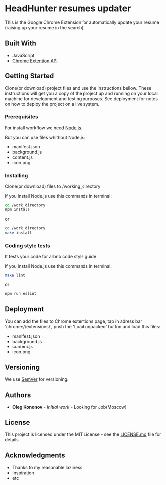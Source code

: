 # HeadHunter resumes updater

This is the Google Chrome Extension for automatically update your resume (raising up your resume in the search).

## Built With

* JavaScript
* [Chrome Extention API](https://developer.chrome.com/extensions/api_index)

## Getting Started

Clone(or download) project files and use the instructions bellow.
These instructions will get you a copy of the project up and running on your local machine for development and testing purposes. See deployment for notes on how to deploy the project on a live system.

### Prerequisites

For install workflow we need [Node.js](https://nodejs.org/en/).

But you can use files whithout Node.js:
- manifest.json
- background.js
- content.js
- icon.png

### Installing

Clone(or download) files to /working_directory

If you install Node.js use this commands in terminal: 
```bash
cd /work_directory
npm install
```
or
```bash
cd /work_directory
make install
```

### Coding style tests

It tests your code for arbnb code style guide

If you install Node.js use this commands in terminal:
```bash
make lint
```
or

```bash
npm run eslint
```

## Deployment

You can add the files to Chrome extentions page,
tap in adress bar 'chrome://extensions/',
push the 'Load unpacked' button and load this files:
- manifest.json
- background.js
- content.js
- icon.png

## Versioning

We use [SemVer](http://semver.org/) for versioning.

## Authors

* **Oleg Kononov** - *Initial work* - Looking for Job(Moscow)

## License

This project is licensed under the MIT License - see the [LICENSE.md](LICENSE.md) file for details

## Acknowledgments

* Thanks to my reasonable laziness
* Inspiration
* etc

